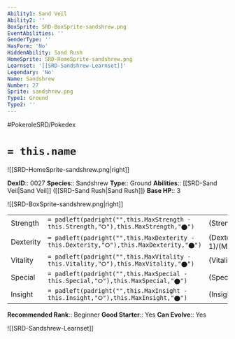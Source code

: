 ```yaml
---
Ability1: Sand Veil
Ability2: ''
BoxSprite: SRD-BoxSprite-sandshrew.png
EventAbilities: ''
GenderType: ''
HasForm: 'No'
HiddenAbility: Sand Rush
HomeSprite: SRD-HomeSprite-sandshrew.png
Learnset: '[[SRD-Sandshrew-Learnset]]'
Legendary: 'No'
Name: Sandshrew
Number: 27
Sprite: sandshrew.png
Type1: Ground
Type2: ''
---
```


#PokeroleSRD/Pokedex

# `= this.name`

![[SRD-HomeSprite-sandshrew.png|right]]

**DexID**:: 0027
**Species**:: Sandshrew
**Type**:: Ground
**Abilities**:: [[SRD-Sand Veil|Sand Veil]] ([[SRD-Sand Rush|Sand Rush]])
**Base HP**:: 3

![[SRD-BoxSprite-sandshrew.png|right]]

|           |                                                                                        |                                          |
| --------- | -------------------------------------------------------------------------------------- | ---------------------------------------- |
| Strength  | `= padleft(padright("",this.MaxStrength - this.Strength,"⭘"),this.MaxStrength,"⬤")`    | (Strength::2)/(MaxStrength::5)   |
| Dexterity | `= padleft(padright("",this.MaxDexterity - this.Dexterity,"⭘"),this.MaxDexterity,"⬤")` | (Dexterity:: 1)/(MaxDexterity::3) |
| Vitality  | `= padleft(padright("",this.MaxVitality - this.Vitality,"⭘"),this.MaxVitality,"⬤")`    | (Vitality::2)/(MaxVitality::5)   |
| Special   | `= padleft(padright("",this.MaxSpecial - this.Special,"⭘"),this.MaxSpecial,"⬤")`       | (Special::1)/(MaxSpecial::3)     |
| Insight   | `= padleft(padright("",this.MaxInsight - this.Insight,"⭘"),this.MaxInsight,"⬤")`       | (Insight::1)/(MaxInsight::3)     |

**Recommended Rank**:: Beginner
**Good Starter**:: Yes
**Can Evolve**:: Yes

![[SRD-Sandshrew-Learnset]]